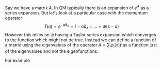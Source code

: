 Say we have a matrix $A$. In QM typically there is an expansion of $e^A$ as a series expansion. But let's look at a particular case with the momentum operator 
$$
T(a) = e^{-a\partial_x} =
	1 - a \partial_x + \dots = \psi(x - a)
$$
However this relies on $\psi$ having a Taylor series expansion which converges to the function which might not be true. Instead we can define a function of a matrix using the eigenvalues of the operator $A = \sum_i \varphi_i(x) f$ as a function just of the eigenvalues and not the eigenfunctions.

For example